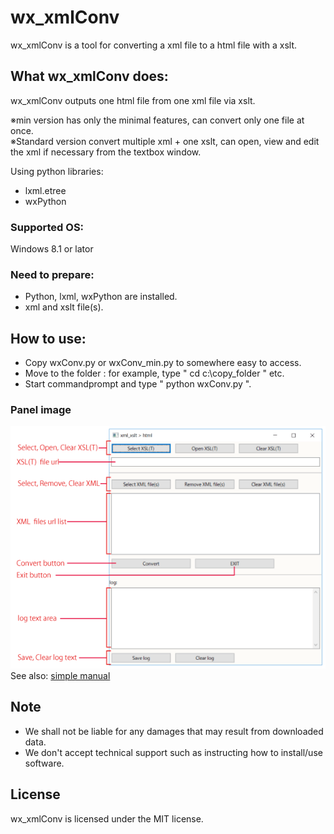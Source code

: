 # wx_xmlConv
wx_xmlConv is a tool for converting a xml file to a html file with a xslt.

## What wx_xmlConv does:
wx_xmlConv outputs one html file from one xml file via xslt.

※min version has only the minimal features, can convert only one file at once.<br>
※Standard version convert multiple xml + one xslt, can open, view and edit the xml if necessary from the textbox window. 

Using python libraries: 
- lxml.etree
- wxPython

### Supported OS:
Windows 8.1 or lator

### Need to prepare:
- Python, lxml, wxPython are installed.
- xml and xslt file(s).

## How to use:
- Copy wxConv.py or wxConv_min.py to somewhere easy to access.
- Move to the folder : for example, type " cd c:\copy_folder " etc.
- Start commandprompt and type " python wxConv.py ".

### Panel image
<img src="https://github.com/araiprepress/wx_xmlConv/blob/master/imgs/wxc_01.png" title="panel" width="575px"><br>
See also: [simple manual](./wxc_use.pdf)

## Note
- We shall not be liable for any damages that may result from downloaded data.
- We don't accept technical support such as instructing how to install/use software.

## License
wx_xmlConv is licensed under the MIT license.
